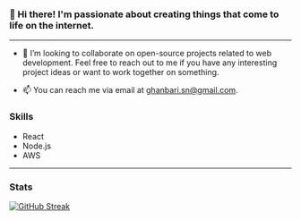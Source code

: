 ### 👋 Hi there! I'm passionate about creating things that come to life on the internet.
---

- 👯 I’m looking to collaborate on open-source projects related to web development. Feel free to reach out to me if you have any interesting project ideas or want to work together on something.

- 📫 You can reach me via email at ghanbari.sn@gmail.com.

### Skills

- React
- Node.js
- AWS
---
### Stats

[![GitHub Streak](https://streak-stats.demolab.com/?user=artsyl3)](https://git.io/streak-stats)


<!--
**artsyl3/artsyl3** is a ✨ _special_ ✨ repository because its `README.md` (this file) appears on your GitHub profile.

Here are some ideas to get you started:

- 🔎 Learning Typescript and intermediate React with Frontend Masters

- 🔭 I’m currently working on several React projects, including a movie search app and a weather app. I'm excited to continue honing my skills and exploring new      technologies in the future.

- 🌱 I'm currently learning new technologies and improving my skills in web development, specifically focusing on React.js and Node.js. I am also interested in exploring more about UI/UX design and data science.

- 👯 I’m looking to collaborate on open-source projects related to web development or data science. Feel free to reach out to me if you have any interesting project ideas or want to work together on something.

- 💬 Ask me about anything related to programming, web development, and data science. I am always happy to share my knowledge and help others in their learning journey.

- 📫 You can reach me via email at ghanbari.sn@gmail.com.

- 😄 My Pronouns are he/him. 

- ⚡ I have traveled to over 10 countries and hope to visit many more in the future!
---

### Skills

HTML
CSS
JavaScript
React
Redux
Node.js
AWS
---
###Stats

[![GitHub Streak](https://streak-stats.demolab.com/?artsyl3)](https://git.io/streak-stats)




-->


